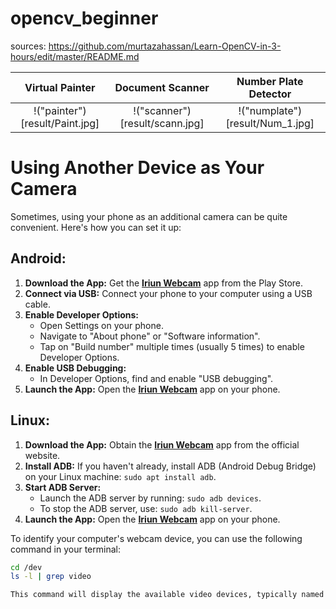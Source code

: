 # opencv_beginner
sources: https://github.com/murtazahassan/Learn-OpenCV-in-3-hours/edit/master/README.md

|        Virtual Painter         |        Document Scanner        |      Number Plate Detector      |
|:------------------------------:|:------------------------------:|:-------------------------------:|
| !("painter")[result/Paint.jpg] | !("scanner")[result/scann.jpg] | !("numplate")[result/Num_1.jpg] |

# Using Another Device as Your Camera

Sometimes, using your phone as an additional camera can be quite convenient. Here's how you can set it up:

## Android:

1. **Download the App:** Get the **[Iriun Webcam](https://iriun.com/)** app from the Play Store.
2. **Connect via USB:** Connect your phone to your computer using a USB cable.
3. **Enable Developer Options:**
   - Open Settings on your phone.
   - Navigate to "About phone" or "Software information".
   - Tap on "Build number" multiple times (usually 5 times) to enable Developer Options.
4. **Enable USB Debugging:**
   - In Developer Options, find and enable "USB debugging".
5. **Launch the App:** Open the **[Iriun Webcam](https://iriun.com/)** app on your phone.

## Linux:

1. **Download the App:** Obtain the **[Iriun Webcam](https://iriun.com/)** app from the official website.
2. **Install ADB:** If you haven't already, install ADB (Android Debug Bridge) on your Linux machine: `sudo apt install adb`.
3. **Start ADB Server:**
   - Launch the ADB server by running: `sudo adb devices`.
   - To stop the ADB server, use: `sudo adb kill-server`.
4. **Launch the App:** Open the **[Iriun Webcam](https://iriun.com/)** app on your phone.

To identify your computer's webcam device, you can use the following command in your terminal:

```bash
cd /dev
ls -l | grep video

This command will display the available video devices, typically named /dev/video0, /dev/video1, or /dev/video2.